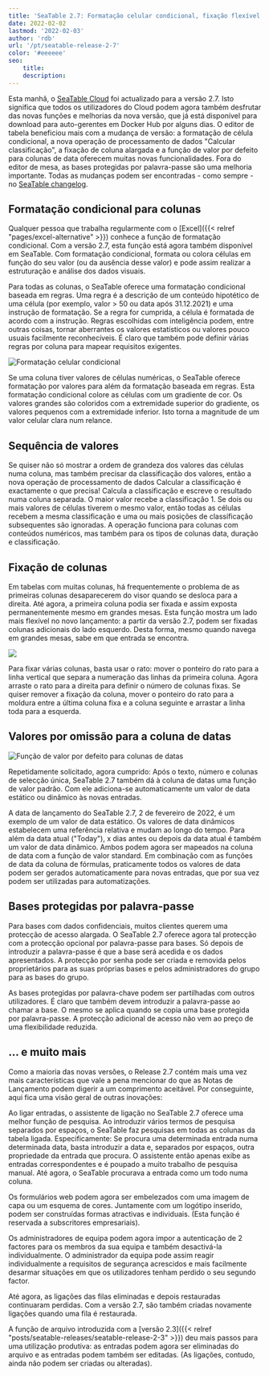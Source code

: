 ```yaml
---
title: 'SeaTable 2.7: Formatação celular condicional, fixação flexível da coluna e valor prático da data por defeito - SeaTable'
date: 2022-02-02
lastmod: '2022-02-03'
author: 'rdb'
url: '/pt/seatable-release-2-7'
color: '#eeeeee'
seo:
    title:
    description:
---
```


Esta manhã, o [SeaTable Cloud](https://cloud.seatable.io) foi actualizado para a versão 2.7. Isto significa que todos os utilizadores do Cloud podem agora também desfrutar das novas funções e melhorias da nova versão, que já está disponível para download para auto-gerentes em Docker Hub por alguns dias. O editor de tabela beneficiou mais com a mudança de versão: a formatação de célula condicional, a nova operação de processamento de dados "Calcular classificação", a fixação de coluna alargada e a função de valor por defeito para colunas de data oferecem muitas novas funcionalidades. Fora do editor de mesa, as bases protegidas por palavra-passe são uma melhoria importante. Todas as mudanças podem ser encontradas - como sempre - no [SeaTable changelog](https://seatable.io/pt/docs/changelog/version-2-7/).

## Formatação condicional para colunas

Qualquer pessoa que trabalha regularmente com o [Excel]({{< relref "pages/excel-alternative" >}}) conhece a função de formatação condicional. Com a versão 2.7, esta função está agora também disponível em SeaTable. Com formatação condicional, formata ou colora células em função do seu valor (ou da ausência desse valor) e pode assim realizar a estruturação e análise dos dados visuais.

Para todas as colunas, o SeaTable oferece uma formatação condicional baseada em regras. Uma regra é a descrição de um conteúdo hipotético de uma célula (por exemplo, valor > 50 ou data após 31.12.2021) e uma instrução de formatação. Se a regra for cumprida, a célula é formatada de acordo com a instrução. Regras escolhidas com inteligência podem, entre outras coisas, tornar aberrantes os valores estatísticos ou valores pouco usuais facilmente reconhecíveis. É claro que também pode definir várias regras por coluna para mapear requisitos exigentes.

![Formatação celular condicional](https://seatable.io/wp-content/uploads/2022/02/Conditional_cell_formatting2.png)

Se uma coluna tiver valores de células numéricas, o SeaTable oferece formatação por valores para além da formatação baseada em regras. Esta formatação condicional colore as células com um gradiente de cor. Os valores grandes são coloridos com a extremidade superior do gradiente, os valores pequenos com a extremidade inferior. Isto torna a magnitude de um valor celular clara num relance.

## Sequência de valores

Se quiser não só mostrar a ordem de grandeza dos valores das células numa coluna, mas também precisar da classificação dos valores, então a nova operação de processamento de dados Calcular a classificação é exactamente o que precisa! Calcula a classificação e escreve o resultado numa coluna separada. O maior valor recebe a classificação 1. Se dois ou mais valores de células tiverem o mesmo valor, então todas as células recebem a mesma classificação e uma ou mais posições de classificação subsequentes são ignoradas. A operação funciona para colunas com conteúdos numéricos, mas também para os tipos de colunas data, duração e classificação.

## Fixação de colunas

Em tabelas com muitas colunas, há frequentemente o problema de as primeiras colunas desaparecerem do visor quando se desloca para a direita. Até agora, a primeira coluna podia ser fixada e assim exposta permanentemente mesmo em grandes mesas. Esta função mostra um lado mais flexível no novo lançamento: a partir da versão 2.7, podem ser fixadas colunas adicionais do lado esquerdo. Desta forma, mesmo quando navega em grandes mesas, sabe em que entrada se encontra.

![](https://seatable.io/wp-content/uploads/2022/02/Freeze-columns.png)

Para fixar várias colunas, basta usar o rato: mover o ponteiro do rato para a linha vertical que separa a numeração das linhas da primeira coluna. Agora arraste o rato para a direita para definir o número de colunas fixas. Se quiser remover a fixação da coluna, mover o ponteiro do rato para a moldura entre a última coluna fixa e a coluna seguinte e arrastar a linha toda para a esquerda.

## Valores por omissão para a coluna de datas

![Função de valor por defeito para colunas de datas](https://seatable.io/wp-content/uploads/2022/02/Default_value_date_column.png)

Repetidamente solicitado, agora cumprido: Após o texto, número e colunas de selecção única, SeaTable 2.7 também dá à coluna de datas uma função de valor padrão. Com ele adiciona-se automaticamente um valor de data estático ou dinâmico às novas entradas.

A data de lançamento do SeaTable 2.7, 2 de fevereiro de 2022, é um exemplo de um valor de data estático. Os valores de data dinâmicos estabelecem uma referência relativa e mudam ao longo do tempo. Para além da data atual ("Today"), x dias antes ou depois da data atual é também um valor de data dinâmico. Ambos podem agora ser mapeados na coluna de data com a função de valor standard. Em combinação com as funções de data da coluna de fórmulas, praticamente todos os valores de data podem ser gerados automaticamente para novas entradas, que por sua vez podem ser utilizadas para automatizações.

## Bases protegidas por palavra-passe

Para bases com dados confidenciais, muitos clientes querem uma protecção de acesso alargada. O SeaTable 2.7 oferece agora tal protecção com a protecção opcional por palavra-passe para bases. Só depois de introduzir a palavra-passe é que a base será acedida e os dados apresentados. A protecção por senha pode ser criada e removida pelos proprietários para as suas próprias bases e pelos administradores do grupo para as bases do grupo.

As bases protegidas por palavra-chave podem ser partilhadas com outros utilizadores. É claro que também devem introduzir a palavra-passe ao chamar a base. O mesmo se aplica quando se copia uma base protegida por palavra-passe. A protecção adicional de acesso não vem ao preço de uma flexibilidade reduzida.

## ... e muito mais

Como a maioria das novas versões, o Release 2.7 contém mais uma vez mais características que vale a pena mencionar do que as Notas de Lançamento podem digerir a um comprimento aceitável. Por conseguinte, aqui fica uma visão geral de outras inovações:

Ao ligar entradas, o assistente de ligação no SeaTable 2.7 oferece uma melhor função de pesquisa. Ao introduzir vários termos de pesquisa separados por espaços, o SeaTable faz pesquisas em todas as colunas da tabela ligada. Especificamente: Se procura uma determinada entrada numa determinada data, basta introduzir a data e, separados por espaços, outra propriedade da entrada que procura. O assistente então apenas exibe as entradas correspondentes e é poupado a muito trabalho de pesquisa manual. Até agora, o SeaTable procurava a entrada como um todo numa coluna.

Os formulários web podem agora ser embelezados com uma imagem de capa ou um esquema de cores. Juntamente com um logótipo inserido, podem ser construídas formas atractivas e individuais. (Esta função é reservada a subscritores empresariais).

Os administradores de equipa podem agora impor a autenticação de 2 factores para os membros da sua equipa e também desactivá-la individualmente. O administrador da equipa pode assim reagir individualmente a requisitos de segurança acrescidos e mais facilmente desarmar situações em que os utilizadores tenham perdido o seu segundo factor.

Até agora, as ligações das filas eliminadas e depois restauradas continuaram perdidas. Com a versão 2.7, são também criadas novamente ligações quando uma fila é restaurada.

A função de arquivo introduzida com a [versão 2.3]({{< relref "posts/seatable-releases/seatable-release-2-3" >}}) deu mais passos para uma utilização produtiva: as entradas podem agora ser eliminadas do arquivo e as entradas podem também ser editadas. (As ligações, contudo, ainda não podem ser criadas ou alteradas).
